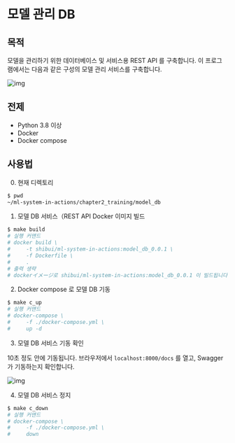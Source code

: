 # 모델 관리 DB

## 목적

모델을 관리하기 위한 데이터베이스 및 서비스용 REST API 를 구축합니다. 
이 프로그램에서는 다음과 같은 구성의 모델 관리 서비스를 구축합니다. 

![img](imgodel_db.png)

## 전제

- Python 3.8 이상
- Docker
- Docker compose

## 사용법

0. 현재 디렉토리

```sh
$ pwd
~/ml-system-in-actions/chapter2_training/model_db
```

1. 모델 DB 서비스（REST API Docker 이미지 빌드

```sh
$ make build
# 실행 커맨드
# docker build \
#     -t shibui/ml-system-in-actions:model_db_0.0.1 \
#     -f Dockerfile \
#     .
# 출력 생략
# dockerイメージ로 shibui/ml-system-in-actions:model_db_0.0.1 이 빌드됩니다.
```

2. Docker compose 로 모델 DB 기동

```sh
$ make c_up
# 실행 커맨드
# docker-compose \
#     -f ./docker-compose.yml \
#     up -d
```

3. 모델 DB 서비스 기동 확인

10초 정도 안에 기동됩니다.
브라우저에서 `localhost:8000/docs` 를 열고, Swagger 가 기동하는지 확인합니다. 

![img](imgodel_swagger.png)

4. 모델 DB 서비스 정지

```sh
$ make c_down
# 실행 커맨드
# docker-compose \
#     -f ./docker-compose.yml \
#     down
```
